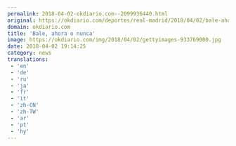 ```yaml
---
permalink: 2018-04-02-okdiario.com--2099936440.html
original: https://okdiario.com/deportes/real-madrid/2018/04/02/bale-ahora-o-nunca-2054579
domain: okdiario.com
title: 'Bale, ahora o nunca'
image: https://okdiario.com/img/2018/04/02/gettyimages-933769000.jpg
date: 2018-04-02 19:14:25
category: news
translations: 
 - 'en'
 - 'de'
 - 'ru'
 - 'ja'
 - 'fr'
 - 'it'
 - 'zh-CN'
 - 'zh-TW'
 - 'ar'
 - 'pt'
 - 'hy'
---
```


